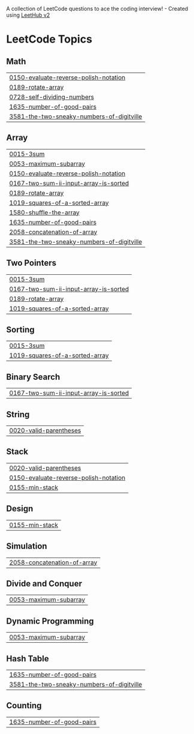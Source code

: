 A collection of LeetCode questions to ace the coding interview! - Created using [LeetHub v2](https://github.com/arunbhardwaj/LeetHub-2.0)
<!---LeetCode Topics Start-->
# LeetCode Topics
## Math
|  |
| ------- |
| [0150-evaluate-reverse-polish-notation](https://github.com/yidextech/LeetCode/tree/master/0150-evaluate-reverse-polish-notation) |
| [0189-rotate-array](https://github.com/yidextech/LeetCode/tree/master/0189-rotate-array) |
| [0728-self-dividing-numbers](https://github.com/yidextech/LeetCode/tree/master/0728-self-dividing-numbers) |
| [1635-number-of-good-pairs](https://github.com/yidextech/LeetCode/tree/master/1635-number-of-good-pairs) |
| [3581-the-two-sneaky-numbers-of-digitville](https://github.com/yidextech/LeetCode/tree/master/3581-the-two-sneaky-numbers-of-digitville) |
## Array
|  |
| ------- |
| [0015-3sum](https://github.com/yidextech/LeetCode/tree/master/0015-3sum) |
| [0053-maximum-subarray](https://github.com/yidextech/LeetCode/tree/master/0053-maximum-subarray) |
| [0150-evaluate-reverse-polish-notation](https://github.com/yidextech/LeetCode/tree/master/0150-evaluate-reverse-polish-notation) |
| [0167-two-sum-ii-input-array-is-sorted](https://github.com/yidextech/LeetCode/tree/master/0167-two-sum-ii-input-array-is-sorted) |
| [0189-rotate-array](https://github.com/yidextech/LeetCode/tree/master/0189-rotate-array) |
| [1019-squares-of-a-sorted-array](https://github.com/yidextech/LeetCode/tree/master/1019-squares-of-a-sorted-array) |
| [1580-shuffle-the-array](https://github.com/yidextech/LeetCode/tree/master/1580-shuffle-the-array) |
| [1635-number-of-good-pairs](https://github.com/yidextech/LeetCode/tree/master/1635-number-of-good-pairs) |
| [2058-concatenation-of-array](https://github.com/yidextech/LeetCode/tree/master/2058-concatenation-of-array) |
| [3581-the-two-sneaky-numbers-of-digitville](https://github.com/yidextech/LeetCode/tree/master/3581-the-two-sneaky-numbers-of-digitville) |
## Two Pointers
|  |
| ------- |
| [0015-3sum](https://github.com/yidextech/LeetCode/tree/master/0015-3sum) |
| [0167-two-sum-ii-input-array-is-sorted](https://github.com/yidextech/LeetCode/tree/master/0167-two-sum-ii-input-array-is-sorted) |
| [0189-rotate-array](https://github.com/yidextech/LeetCode/tree/master/0189-rotate-array) |
| [1019-squares-of-a-sorted-array](https://github.com/yidextech/LeetCode/tree/master/1019-squares-of-a-sorted-array) |
## Sorting
|  |
| ------- |
| [0015-3sum](https://github.com/yidextech/LeetCode/tree/master/0015-3sum) |
| [1019-squares-of-a-sorted-array](https://github.com/yidextech/LeetCode/tree/master/1019-squares-of-a-sorted-array) |
## Binary Search
|  |
| ------- |
| [0167-two-sum-ii-input-array-is-sorted](https://github.com/yidextech/LeetCode/tree/master/0167-two-sum-ii-input-array-is-sorted) |
## String
|  |
| ------- |
| [0020-valid-parentheses](https://github.com/yidextech/LeetCode/tree/master/0020-valid-parentheses) |
## Stack
|  |
| ------- |
| [0020-valid-parentheses](https://github.com/yidextech/LeetCode/tree/master/0020-valid-parentheses) |
| [0150-evaluate-reverse-polish-notation](https://github.com/yidextech/LeetCode/tree/master/0150-evaluate-reverse-polish-notation) |
| [0155-min-stack](https://github.com/yidextech/LeetCode/tree/master/0155-min-stack) |
## Design
|  |
| ------- |
| [0155-min-stack](https://github.com/yidextech/LeetCode/tree/master/0155-min-stack) |
## Simulation
|  |
| ------- |
| [2058-concatenation-of-array](https://github.com/yidextech/LeetCode/tree/master/2058-concatenation-of-array) |
## Divide and Conquer
|  |
| ------- |
| [0053-maximum-subarray](https://github.com/yidextech/LeetCode/tree/master/0053-maximum-subarray) |
## Dynamic Programming
|  |
| ------- |
| [0053-maximum-subarray](https://github.com/yidextech/LeetCode/tree/master/0053-maximum-subarray) |
## Hash Table
|  |
| ------- |
| [1635-number-of-good-pairs](https://github.com/yidextech/LeetCode/tree/master/1635-number-of-good-pairs) |
| [3581-the-two-sneaky-numbers-of-digitville](https://github.com/yidextech/LeetCode/tree/master/3581-the-two-sneaky-numbers-of-digitville) |
## Counting
|  |
| ------- |
| [1635-number-of-good-pairs](https://github.com/yidextech/LeetCode/tree/master/1635-number-of-good-pairs) |
<!---LeetCode Topics End-->